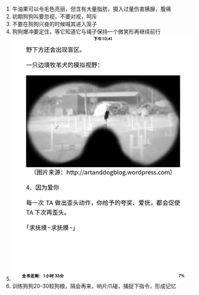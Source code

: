 1. 牛油果可以令毛色亮丽，但含有大量脂肪，摄入过量伤害胰腺，腹痛
2. 初期狗狗叫要忽视，不要对视，呵斥
3. 不要在狗狗兴奋的时候喊其进入笼子
4. 狗狗爆冲要定住，等它知道它与绳子保持一个微笑形再继续前行
5. ![screenshot_2021_11_13T22_41_14+0800.png](./assets/dog.png)
6. 训练狗狗20-30粒狗粮，隔会再来，响片爪碰，捕捉下指令，形成记忆